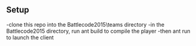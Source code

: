 ## Setup
-clone this repo into the Battlecode2015\teams directory
-in the Battlecode2015 directory, run ant build to compile the player
-then ant run to launch the client

